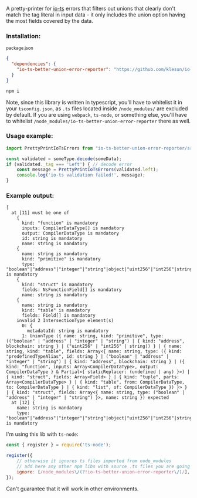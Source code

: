 A pretty-printer for [io-ts](https://github.com/gcanti/io-ts/issues/350) errors that filters out
unions that clearly don't match the tag literal in input data - it only includes the union option
having the most fields covered by the data.

### Installation:

<sub>package.json</sub>
```json
{
  "dependencies": {
    "io-ts-better-union-error-reporter": "https://github.com/klesun/io-ts-better-union-error-reporter/tarball/ac849be181447176da233ad0dc663ee47df5853f"
  }
}
```

```bash
npm i
```

Note, since this library is written in typescript, you'll have to whitelist it in your `tsconfig.json`, as `.ts` files located inside `/node_modules/` are excluded by default. If you are using `webpack`, `ts-node`, or something else, you'll have to whitelist `/node_modules/io-ts-better-union-error-reporter` there as well.

### Usage example:
```typescript
import PrettyPrintIoTsErrors from "io-ts-better-union-error-reporter/src/PrettyPrintIoTsErrors";

const validated = someType.decode(someData);
if (validated._tag === 'Left') { // decode error
    const message = PrettyPrintIoTsErrors(validated.left);
    console.log('io-ts validation failed!', message);
}
```

### Example output:
```
[
  at [11] must be one of
    {
      kind: "function" is mandatory
      inputs: CompilerDataType[] is mandatory
      output: CompilerDataType is mandatory
      id: string is mandatory
      name: string is mandatory
    {
      name: string is mandatory
      kind: "primitive" is mandatory
      type: "boolean"|"address"|"integer"|"string"|object|"uint256"|"int256"|string is mandatory
    {
      kind: "struct" is mandatory
      fields: NsFunctionField[] is mandatory
      name: string is mandatory
    {
      name: string is mandatory
      kind: "table" is mandatory
      fields: Field[] is mandatory
    invalid 2 IntersectionType element(s)
      0: {
        metadataId: string is mandatory
      1: UnionType ({ name: string, kind: "primitive", type: (("boolean" | "address" | "integer" | "string") | { kind: "address", blockchain: string } | ("uint256" | "int256" | string)) } | { name: string, kind: "table", fields: Array<{ name: string, type: ({ kind: "predefinedTypeAlias", id: string } | ("boolean" | "address" | "integer" | "string") | { kind: "address", blockchain: string } | ({ kind: "function", inputs: Array<CompilerDataType>, output: CompilerDataType } & Partial<{ staticReplacer: (undefined | any) }>) | { kind: "struct", fields: Array<Field> } | { kind: "tuple", parts: Array<CompilerDataType> } | { kind: "table", from: CompilerDataType, to: CompilerDataType } | { kind: "list", of: CompilerDataType }) }> } | { kind: "struct", fields: Array<{ name: string, type: ("boolean" | "address" | "integer" | "string") }>, name: string }) expected
  at [12] {
    name: string is mandatory
    type: "boolean"|"address"|"integer"|"string"|object|"uint256"|"int256"|string is mandatory
```

I'm using this lib with `ts-node`:
```javascript
const { register } = require('ts-node');

register({
    // otherwise it ignores ts files imported from node_modules
    // add here any other npm libs with source .ts files you are going to import
    ignore: [/node_modules\/(?!io-ts-better-union-error-reporter\/)/],
});
```

Can't guarantee that it will work in other environments.
